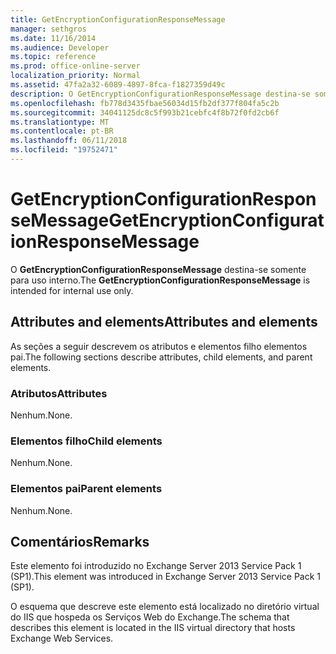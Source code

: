 ```yaml
---
title: GetEncryptionConfigurationResponseMessage
manager: sethgros
ms.date: 11/16/2014
ms.audience: Developer
ms.topic: reference
ms.prod: office-online-server
localization_priority: Normal
ms.assetid: 47fa2a32-6089-4897-8fca-f1827359d49c
description: O GetEncryptionConfigurationResponseMessage destina-se somente para uso interno.
ms.openlocfilehash: fb778d3435fbae56034d15fb2df377f804fa5c2b
ms.sourcegitcommit: 34041125dc8c5f993b21cebfc4f8b72f0fd2cb6f
ms.translationtype: MT
ms.contentlocale: pt-BR
ms.lasthandoff: 06/11/2018
ms.locfileid: "19752471"
---
```

# <a name="getencryptionconfigurationresponsemessage"></a><span data-ttu-id="08088-103">GetEncryptionConfigurationResponseMessage</span><span class="sxs-lookup"><span data-stu-id="08088-103">GetEncryptionConfigurationResponseMessage</span></span>

<span data-ttu-id="08088-104">O **GetEncryptionConfigurationResponseMessage** destina-se somente para uso interno.</span><span class="sxs-lookup"><span data-stu-id="08088-104">The **GetEncryptionConfigurationResponseMessage** is intended for internal use only.</span></span> 

## <a name="attributes-and-elements"></a><span data-ttu-id="08088-105">Attributes and elements</span><span class="sxs-lookup"><span data-stu-id="08088-105">Attributes and elements</span></span>

<span data-ttu-id="08088-106">As seções a seguir descrevem os atributos e elementos filho elementos pai.</span><span class="sxs-lookup"><span data-stu-id="08088-106">The following sections describe attributes, child elements, and parent elements.</span></span>
  
### <a name="attributes"></a><span data-ttu-id="08088-107">Atributos</span><span class="sxs-lookup"><span data-stu-id="08088-107">Attributes</span></span>

<span data-ttu-id="08088-108">Nenhum.</span><span class="sxs-lookup"><span data-stu-id="08088-108">None.</span></span>
  
### <a name="child-elements"></a><span data-ttu-id="08088-109">Elementos filho</span><span class="sxs-lookup"><span data-stu-id="08088-109">Child elements</span></span>

<span data-ttu-id="08088-110">Nenhum.</span><span class="sxs-lookup"><span data-stu-id="08088-110">None.</span></span>
  
### <a name="parent-elements"></a><span data-ttu-id="08088-111">Elementos pai</span><span class="sxs-lookup"><span data-stu-id="08088-111">Parent elements</span></span>

<span data-ttu-id="08088-112">Nenhum.</span><span class="sxs-lookup"><span data-stu-id="08088-112">None.</span></span>
  
## <a name="remarks"></a><span data-ttu-id="08088-113">Comentários</span><span class="sxs-lookup"><span data-stu-id="08088-113">Remarks</span></span>

<span data-ttu-id="08088-114">Este elemento foi introduzido no Exchange Server 2013 Service Pack 1 (SP1).</span><span class="sxs-lookup"><span data-stu-id="08088-114">This element was introduced in Exchange Server 2013 Service Pack 1 (SP1).</span></span>
  
<span data-ttu-id="08088-115">O esquema que descreve este elemento está localizado no diretório virtual do IIS que hospeda os Serviços Web do Exchange.</span><span class="sxs-lookup"><span data-stu-id="08088-115">The schema that describes this element is located in the IIS virtual directory that hosts Exchange Web Services.</span></span>
  

